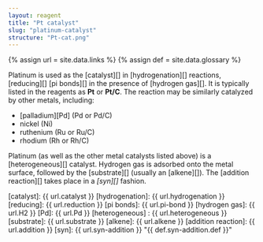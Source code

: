 ```yaml
---
layout: reagent
title: "Pt catalyst"
slug: "platinum-catalyst"
structure: "Pt-cat.png"
---
```

{% assign url = site.data.links %}
{% assign def = site.data.glossary %}

Platinum is used as the [catalyst][] in [hydrogenation][] reactions, [reducing][] [pi bonds][] in the presence of [hydrogen gas][]. It is typically listed in the reagents as **Pt** or **Pt/C**. The reaction may be similarly catalyzed by other metals, including:
 
 - [palladium][Pd] (Pd or Pd/C)
 - nickel (Ni) 
 - ruthenium (Ru or Ru/C)
 - rhodium (Rh or Rh/C)

Platinum (as well as the other metal catalysts listed above) is a [heterogeneous][] catalyst. Hydrogen gas is adsorbed onto the metal surface, followed by the [substrate][] (usually an [alkene][]). The [addition reaction][] takes place in a <i>[syn][]</i> fashion.


[catalyst]: {{ url.catalyst }}
[hydrogenation]: {{ url.hydrogenation }}
[reducing]: {{ url.reduction }}
[pi bonds]: {{ url.pi-bond }}
[hydrogen gas]: {{ url.H2 }}
[Pd]: {{ url.Pd }}
[heterogeneous] : {{ url.heterogeneous }}
[substrate]: {{ url.substrate }}
[alkene]: {{ url.alkene }}
[addition reaction]: {{ url.addition }}
[syn]: {{ url.syn-addition }}   "{{ def.syn-addition.def }}"

